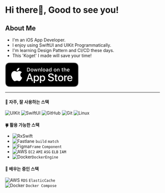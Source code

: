 
# Hi there👋, Good to see you! 

## About Me
- I'm an iOS App Developer.
- I enjoy using SwiftUI and UIKit Programmatically.
- I'm learning Design Pattern and CI/CD these days.
- This 'Koget' I made will save your time!

[![AppStoreToKoget](downloadToAppstore.svg)](https://apple.co/3SZORzd)

---
  
#### 🌳 자주, 잘 사용하는 스택
![UIKit](https://img.shields.io/badge/UIKit-ffd02f?style=for-the-badge&logo=Swift&logoColor=white)
![SwiftUI](https://img.shields.io/badge/SwiftUI-0e48d0?style=for-the-badge&logo=Swift&logoColor=white)
![GitHub](https://img.shields.io/badge/github-%23121011.svg?style=for-the-badge&logo=github&logoColor=white)
![Git](https://img.shields.io/badge/git-%23F05033.svg?style=for-the-badge&logo=git&logoColor=white)
![Linux](https://img.shields.io/badge/linux-000000?style=for-the-badge&logo=linux&logoColor=white)

#### 🍀 활용 가능한 스택
- ![RxSwift](https://img.shields.io/badge/RxSwift-B7178C?style=for-the-badge&logo=ReactiveX&logoColor=white)
- ![Fastlane](https://img.shields.io/badge/fastlane-03bfd8?style=for-the-badge&logo=fastlane&logoColor=white) `build` `match`   
- ![Figma](https://img.shields.io/badge/figma-black?style=for-the-badge&logo=figma&logoColor=f24d1d)`Frame` `Component`   
- ![AWS](https://img.shields.io/badge/aws-white?style=for-the-badge&logo=amazon-aws&logoColor=ff9900) `EC2` `AMI` `ASG` `ELB` `IAM`   
- ![Docker](https://img.shields.io/badge/docker-FFFFFF?style=for-the-badge&logo=docker&logoColor=0db7ed)`DockerEngine`

#### 🌱 배우는 중인 스택
![AWS](https://img.shields.io/badge/aws-white?style=for-the-badge&logo=amazon-aws&logoColor=ff9900) `RDS` `ElasticCache`   
![Docker](https://img.shields.io/badge/docker-FFFFFF?style=for-the-badge&logo=docker&logoColor=0db7ed) `Docker Compose`   
